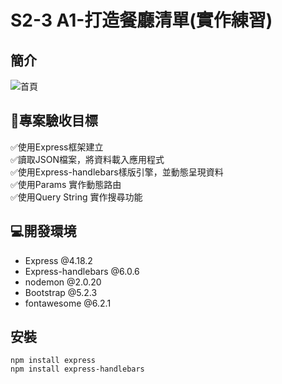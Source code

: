 # S2-3  A1-打造餐廳清單(實作練習)

## 簡介
![首頁](/public/images/restaurant_index_page)

## 🎯專案驗收目標
✅使用Express框架建立<br>
✅讀取JSON檔案，將資料載入應用程式<br>
✅使用Express-handlebars樣版引擎，並動態呈現資料<br>
✅使用Params 實作動態路由<br>
✅使用Query String 實作搜尋功能<br>

## 💻開發環境
+ Express @4.18.2
+ Express-handlebars @6.0.6
+ nodemon @2.0.20
+ Bootstrap @5.2.3
+ fontawesome @6.2.1

## 安裝
```
npm install express
npm install express-handlebars
```
